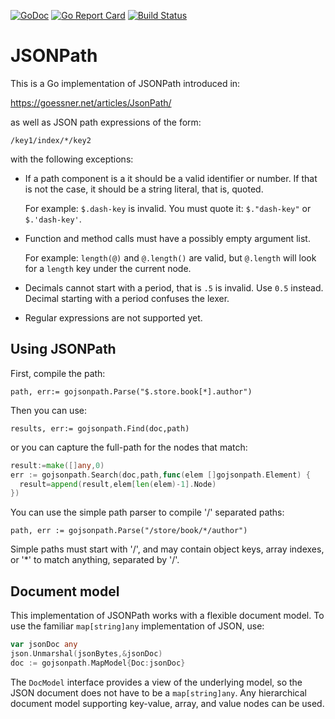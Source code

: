 [![GoDoc](https://godoc.org/github.com/bserdar/gojsonpath?status.svg)](https://godoc.org/github.com/bserdar/gojsonpath)
[![Go Report Card](https://goreportcard.com/badge/github.com/bserdar/gojsonpath)](https://goreportcard.com/report/github.com/bserdar/gojsonpath)
[![Build Status](https://github.com/bserdar/gojsonpath/actions/workflows/CI.yml/badge.svg?branch=main)](https://github.com/bserdar/gojsonpath/actions/workflows/CI.yml)

# JSONPath

This is a Go implementation of JSONPath introduced in:

https://goessner.net/articles/JsonPath/

as well as JSON path expressions of the form:

```
/key1/index/*/key2
```

with the following exceptions:

  * If a path component is a it should be a valid identifier or
     number. If that is not the case, it should be a string literal,
     that is, quoted.

     For example: `$.dash-key` is invalid. You must quote it:
     `$."dash-key"` or `$.'dash-key'`.

   * Function and method calls must have a possibly empty argument
     list.

     For example: `length(@)` and `@.length()` are valid, but
     `@.length` will look for a `length` key under the current node.

   * Decimals cannot start with a period, that is `.5` is
     invalid. Use `0.5` instead. Decimal starting with a period
     confuses the lexer.
     
   * Regular expressions are not supported yet.

## Using JSONPath

First, compile the path:

``` 
path, err:= gojsonpath.Parse("$.store.book[*].author")
```

Then you can use:

```
results, err:= gojsonpath.Find(doc,path)
```

or you can capture the full-path for the nodes that match:

``` go
result:=make([]any,0)
err := gojsonpath.Search(doc,path,func(elem []gojsonpath.Element) {
  result=append(result,elem[len(elem)-1].Node)
})
```

You can use the simple path parser to compile '/' separated paths:

```
path, err := gojsonpath.Parse("/store/book/*/author")
```

Simple paths must start with '/', and may contain object keys, array
indexes, or '*' to match anything, separated by '/'.

## Document model

This implementation of JSONPath works with a flexible document
model. To use the familiar `map[string]any` implementation of JSON,
use:

``` go
var jsonDoc any
json.Unmarshal(jsonBytes,&jsonDoc)
doc := gojsonpath.MapModel{Doc:jsonDoc}
```

The `DocModel` interface provides a view of the underlying model, so
the JSON document does not have to be a `map[string]any`. Any
hierarchical document model supporting key-value, array, and value
nodes can be used.


